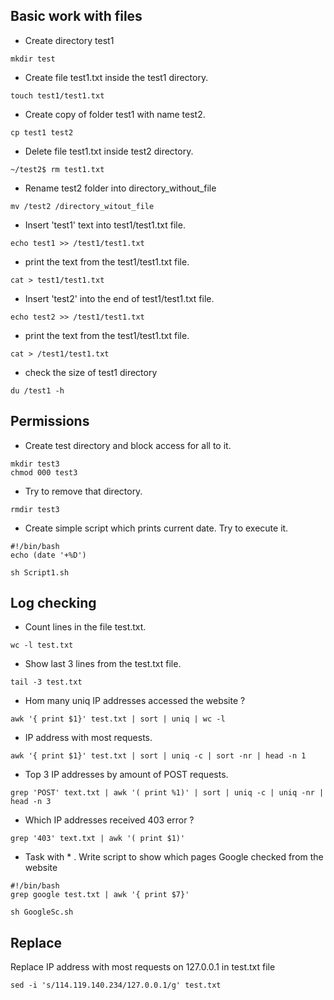##  Basic work with files

- Create directory test1

```console
mkdir test
```

- Create file test1.txt inside the test1 directory.

```console
touch test1/test1.txt
```


-   Create copy of folder test1 with name test2.  

```console
cp test1 test2
```

-    Delete file test1.txt inside test2 directory.

```console
~/test2$ rm test1.txt
```

-    Rename test2 folder into directory_without_file

```console
mv /test2 /directory_witout_file
```

-    Insert 'test1' text into test1/test1.txt file.

```console
echo test1 >> /test1/test1.txt 
```

-    print the text from the test1/test1.txt file.

```console
cat > test1/test1.txt
```

-    Insert 'test2' into the end of test1/test1.txt file.

```console
echo test2 >> /test1/test1.txt
```
-    print the text from the test1/test1.txt file.

```console
cat > /test1/test1.txt
```
- check the size of test1 directory

```console
du /test1 -h
```
## Permissions

-   Create test directory and block access for all to it.

```console
mkdir test3
chmod 000 test3
```
-   Try to remove that directory.

```console
rmdir test3
```

-    Create simple script which prints current date. Try to execute it.

```console
#!/bin/bash
echo (date '+%D')

sh Script1.sh
```

## Log checking

-  Count lines in the file test.txt.

```console
wc -l test.txt
```

- Show last 3 lines from the test.txt file. 

```console
tail -3 test.txt
```

-  Hom many uniq IP addresses accessed the website ? 

```console
awk '{ print $1}' test.txt | sort | uniq | wc -l
```

-  IP address with most requests.

```console
awk '{ print $1}' test.txt | sort | uniq -c | sort -nr | head -n 1 
```

-  Top 3 IP addresses by amount of POST requests.

```console
grep 'POST' text.txt | awk '( print %1)' | sort | uniq -c | uniq -nr | head -n 3 
```

-  Which IP addresses received 403 error ? 

```console
grep '403' text.txt | awk '( print $1)'
```

- Task with * . Write script to show which pages Google checked from the website 

``` console
#!/bin/bash
grep google test.txt | awk '{ print $7}'

sh GoogleSc.sh
```
## Replace

Replace IP address with most requests on 127.0.0.1 in test.txt file 

```console
sed -i 's/114.119.140.234/127.0.0.1/g' test.txt
```

